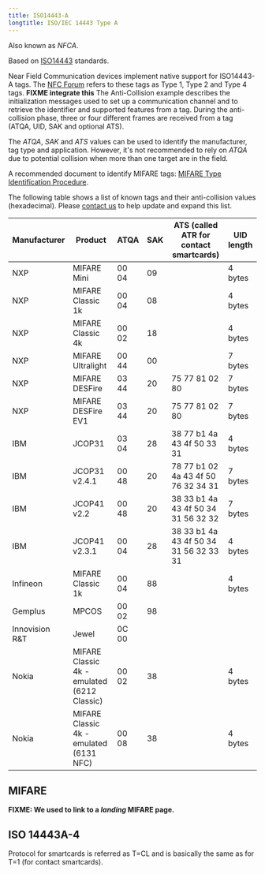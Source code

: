 ```yaml
---
title: ISO14443-A
longtitle: ISO/IEC 14443 Type A
---
```


Also known as *NFCA*.

Based on [ISO14443](../iso14443/) standards.

Near Field Communication devices implement native support for ISO14443-A tags. The [NFC Forum](http://members.nfc-forum.org/specs/spec_list/) refers to these tags as Type 1, Type 2 and Type 4 tags. **FIXME integrate this** The Anti-Collision example describes the initialization messages used to set up a communication channel and to retrieve the identifier and supported features from a tag. During the anti-collision phase, three or four different frames are received from a tag (ATQA, UID, SAK and optional ATS).

The *ATQA*, *SAK* and *ATS* values can be used to identify the manufacturer, tag type and application. However, it's not recommended to rely on *ATQA* due to potential collision when more than one target are in the field.

A recommended document to identify MIFARE tags: [MIFARE Type Identification Procedure](http://www.nxp.com/documents/application_note/AN10833.pdf).

The following table shows a list of known tags and their anti-collision values (hexadecimal). Please [contact us](/contact/) to help update and expand this list. 

| Manufacturer | Product            | ATQA  | SAK | ATS (called ATR for contact smartcards) | UID length |
|--------------|--------------------|-------|-----|-----------------------------------------|------------|
| NXP            | MIFARE Mini        | 00 04 | 09  |                | 4 bytes
| NXP            | MIFARE Classic 1k  | 00 04 | 08  |                | 4 bytes
| NXP            | MIFARE Classic 4k  | 00 02 | 18  |                | 4 bytes
| NXP            | MIFARE Ultralight  | 00 44 | 00  |                | 7 bytes
| NXP            | MIFARE DESFire     | 03 44 | 20  | 75 77 81 02 80 | 7 bytes
| NXP            | MIFARE DESFire EV1 | 03 44 | 20  | 75 77 81 02 80 | 7 bytes
| IBM            | JCOP31        | 03 04 | 28 | 38 77 b1 4a 43 4f 50 33 31 | 4 bytes
| IBM            | JCOP31 v2.4.1 | 00 48 | 20 | 78 77 b1 02 4a 43 4f 50 76 32 34 31 | 7 bytes
| IBM            | JCOP41 v2.2   | 00 48 | 20 | 38 33 b1 4a 43 4f 50 34 31 56 32 32 | 7 bytes
| IBM            | JCOP41 v2.3.1 | 00 04 | 28 | 38 33 b1 4a 43 4f 50 34 31 56 32 33 31 | 4 bytes
| Infineon       | MIFARE Classic 1k | 00 04 | 88 |  | 4 bytes
| Gemplus        | MPCOS | 00 02 | 98
| Innovision R&T | Jewel | 0C 00 |
| Nokia          | MIFARE Classic 4k - emulated (6212 Classic) | 00 02 | 38 | | 4 bytes
| Nokia          | MIFARE Classic 4k - emulated (6131 NFC)     | 00 08 | 38 | | 4 bytes 

## MIFARE

**FIXME: We used to link to a *landing* MIFARE page.**

## ISO 14443A-4

Protocol for smartcards is referred as T=CL and is basically the same as for T=1 (for contact smartcards).
